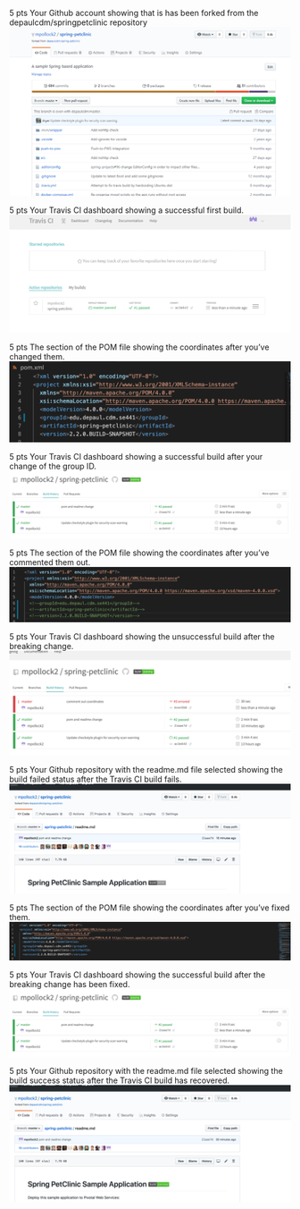 5 pts Your Github account showing that is has been forked from the depaulcdm/springpetclinic repository
![Screen Capture #1](figures/github_fork.png)

5 pts Your Travis CI dashboard showing a successful first build.
![Screen Capture #2](figures/first_build.png)

5 pts The section of the POM file showing the coordinates after you’ve changed them.
![Screen Capture #3](figures/pom_change.png)

5 pts Your Travis CI dashboard showing a successful build after your change of the group ID.
![Screen Capture #4](figures/successbuild_afterchange.png)

5 pts The section of the POM file showing the coordinates after you’ve commented them out.
![Screen Capture #5](figures/comment_out.png)

5 pts Your Travis CI dashboard showing the unsuccessful build after the breaking change.
![Screen Capture #6](figures/failed_build.png)

5 pts Your Github repository with the readme.md file selected showing the build failed status after the Travis CI build fails.
![Screen Capture #7](figures/readme_error.png)

5 pts The section of the POM file showing the coordinates after you’ve fixed them.
![Screen Capture #8](figures/fixed_coordinates.png)

5 pts Your Travis CI dashboard showing the successful build after the breaking change has been fixed.
![Screen Capture #9](figures/successbuild_afterchange.png)

5 pts Your Github repository with the readme.md file selected showing the build success status after the Travis CI build has recovered.
![Screen Capture #10](figures/success_readme.png)